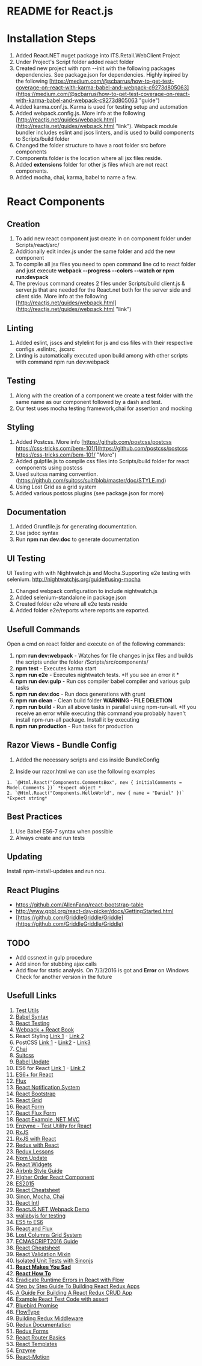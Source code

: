 # README for React.js #

# Installation Steps #

1. Added React.NET nuget package into ITS.Retail.WebClient Project
2. Under Project's Script folder added react folder
3. Created new project with npm --init with the following packages dependencies. See package.json for dependencies. Highly inpired by the following [https://medium.com/@scbarrus/how-to-get-test-coverage-on-react-with-karma-babel-and-webpack-c9273d805063](https://medium.com/@scbarrus/how-to-get-test-coverage-on-react-with-karma-babel-and-webpack-c9273d805063 "guide")
4. Added karma.conf.js. Karma is used for testing setup and automation
5. Added webpack.config.js. More info at the following [http://reactjs.net/guides/webpack.html](http://reactjs.net/guides/webpack.html "link"). Webpack module bundler includes eslint and jscs linters, and is used to build components to Scripts/build folder
6. Changed the folder structure to have a root folder src before components
7. Components folder is the location where all jsx files reside.
8. Added **extensions** folder for other js files which are not react components.
9. Added mocha, chai, karma, babel to name a few.

# React Components  #

## Creation ##

1. To add new react component just create in on component folder under Scripts/react/src/
2. Additionally edit index.js under the same folder and add the new component
3. To compile all jsx files you need to open command line cd to react folder and just execute **webpack --progress --colors --watch or npm run:devpack**
4. The previous command creates 2 files under Scripts/build client.js & server.js that are needed for the React.net both for the server side and client side. More info at the following [http://reactjs.net/guides/webpack.html](http://reactjs.net/guides/webpack.html "link")

## Linting ##

1. Added eslint, jsscs and stylelint for js and css files with their respective configs .eslintrc, .jscsrc
2. Linting is automatically executed upon build among with other scripts with command npm run dev:webpack

## Testing ##

1. Along with the creation of a component we create a __test__ folder with the same name as our component followed by a dash and test.
3. Our test uses mocha testing framework,chai for assertion and mocking

## Styling ##

1. Added Postcss. More info [https://github.com/postcss/postcss https://css-tricks.com/bem-101/](https://github.com/postcss/postcss https://css-tricks.com/bem-101/ "More")
2. Added gulpfile.js to compile css files into Scripts/build folder for react components using postcss
3. Used suitcss naming convention. (https://github.com/suitcss/suit/blob/master/doc/STYLE.md)
4. Using Lost Grid as a grid system
5. Added various postcss plugins (see package.json for more)

## Documentation ##

1. Added Gruntfile.js for generating documentation.
2. Use jsdoc syntax
3. Run **npm run dev:doc** to generate documentation

## UI Testing ##

UI Testing with with Nightwatch.js and Mocha.Supporting e2e testing with selenium. [http://nightwatchjs.org/guide#using-mocha ](http://nightwatchjs.org/guide#using-mocha  "More")

1. Changed webpack configuration to include nightwatch.js
2. Added selenium-standalone in package.json
3. Created folder e2e where all e2e tests reside
4. Added folder e2e/reports where reports are exported.

## Usefull Commands ##

Open a cmd on react folder and execute on of the following commands:

1. npm **run dev:webpack** - Watches for file changes in  jsx files and builds the scripts under the folder /Scripts/src/components/
2. **npm test** - Executes karma start
3. **npm run e2e** - Executes nightwatch tests. *If you see an error it *
4. **npm run dev:gulp** - Run css compiler babel compiler and various gulp tasks
5. **npm run dev:doc** - Run docs generations with grunt
6. **npm run clean** - Clean build folder **WARNING - FILE DELETION**
7. **npm run build** - Run all above tasks in parallel using npm-run-all. *If you receive an error while executing this command you probably haven't install npm-run-all package. Install it by executing
8. **npm run production** - Run tasks for production

## Razor Views - Bundle Config ##

  1. Added the necessary scripts and css inside BundleConfig

  2. Inside our razor.html we can use the following examples

	1. `@Html.React("Components.CommentsBox", new { initialComments = Model.Comments })` *Expect object *
	2. `@Html.React("Components.HelloWorld", new { name = "Daniel" })` *Expect string*

## Best Practices ##

1. Use Babel ES6-7 syntax when possible
2. Always create and run tests

## Updating ##

Install npm-install-updates and run ncu.

## React Plugins ##

- [https://github.com/AllenFang/react-bootstrap-table ](https://github.com/AllenFang/react-bootstrap-table )
- [http://www.gpbl.org/react-day-picker/docs/GettingStarted.html ](http://www.gpbl.org/react-day-picker/docs/GettingStarted.html )
- [https://github.com/GriddleGriddle/Griddle](https://github.com/GriddleGriddle/Griddle)

## TODO ##
- Add cssnext in gulp procedure
- Add sinon for stubbing ajax calls
- Add flow for static analysis. On 7/3/2016 is got and **Error** on Windows Check for another version in the future


## Usefull Links ##

1. [Test Utils](https://facebook.github.io/react/docs/test-utils.html)
2. [Babel Syntax](https://babeljs.io/docs/learn-es2015/ )
3. [React Testing](https://github.com/robertknight/react-testing)
4. [Webpack + React Book](http://survivejs.com/webpack_react/introduction/)
5. React Styling [Link 1](http://survivejs.com/webpack_react/styling_react/) - [Link 2](https://github.com/css-modules/webpack-demo)
6. PostCSS [Link 1](https://github.com/postcss/postcss#what-is-postcss) - [Link2](http://articles.dappergentlemen.com/2015/07/24/postcss/) - [Link3](http://postcss.parts/)
7. [Chai](http://chaijs.com/guide/styles/#expect)
8. [Suitcss](https://github.com/suitcss/suit)
9. [Babel Update](https://medium.com/@malyw/how-to-update-babel-5-x-6-x-d828c230ec53)
10. ES6 for React [Link 1](http://www.newmediacampaigns.com/blog/refactoring-react-components-to-es6-classes) -  [Link 2](http://ilikekillnerds.com/2015/02/developing-react-js-components-using-es6/)
11. [ES6+ for React](http://babeljs.io/blog/2015/06/07/react-on-es6-plus/)
12. [Flux](https://facebook.github.io/flux/docs/todo-list.html#content)
13. [React Notification System](https://github.com/igorprado/react-notification-system)
14. [React Bootstrap](http://react-bootstrap.github.io/components.html#utilities)
15. [React Grid](https://github.com/GriddleGriddle/Griddle)
16. [React Form](https://github.com/insin/newforms)
17. [React Flux Form](https://github.com/erikras/redux-form)
18. [React Example .NET MVC](https://github.com/csoulioti/ToDoMVC)
19. [Enzyme - Test Utility for React](https://github.com/airbnb/enzyme)
20. [RxJS](https://github.com/Reactive-Extensions/RxJS)
21. [RxJS with React](http://www.codeproject.com/Articles/1060081/Reactive-Autonomous-States)
22. [Redux with React](http://rackt.org/redux/docs/basics/UsageWithReact.html)
23. [Redux Lessons](https://egghead.io/series/getting-started-with-redux)
24. [Npm Update](https://www.npmjs.com/package/npm-check-updates)
25. [React Widgets](http://jquense.github.io/react-widgets/docs/#/multiselect)
26. [Airbnb Style Guide](https://github.com/airbnb/javascript)
27. [Higher Order React Component](http://egorsmirnov.me/2015/09/30/react-and-es6-part4.html)
28. [ES2015](https://leanpub.com/ecmascript2015es6guide/read#leanpub-auto-strings)
29. [React Cheatsheet](http://reactcheatsheet.com/)
30. [Sinon, Mocha, Chai](https://sean.is/writing/client-side-testing-with-mocha-and-karma/)
31. [React Intl](http://formatjs.io/react/#formatted-message)
32. [ReactJS.NET Webpack Demo](https://github.com/reactjs/React.NET/tree/master/src/React.Sample.Webpack)
33. [wallabyjs for testing](http://wallabyjs.com/docs/integration/overview.html)
34. [ES5 to ES6](http://cheng.logdown.com/posts/2015/09/29/converting-es5-react-to-es6)
35. [React and Flux](https://medium.com/@tribou/react-and-flux-migrating-to-es6-with-babel-and-eslint-6390cf4fd878#.mijybl19h)
36. [Lost Columns Grid System](https://github.com/peterramsing/lost#lost-column)
37. [ECMASCRIPT2016 Guide](https://leanpub.com/ecmascript2015es6guide/read#leanpub-auto-strings)
38. [React Cheatsheet](http://reactcheatsheet.com/)
39. [React Validation Mixin](https://github.com/jurassix/react-validation-mixin)
40. [Isolated Unit Tests with Sinonjs](https://kostasbariotis.com/isolated-unit-tests-with-sinonjs/)
41. [**React Makes You Sad**](https://github.com/gaearon/react-makes-you-sad)
42. [**React How To**](https://github.com/petehunt/react-howto)
43. [Eradicate Runtime Errors in React with Flow](http://technologyadvice.github.io/eradicate-runtime-errors-in-react-with-flow/)
44. [Step by Step Guide To Building React Redux Apps](https://medium.com/@rajaraodv/step-by-step-guide-to-building-react-redux-apps-using-mocks-48ca0f47f9a#.vksc2066w)
45. [A Guide For Building A React Redux CRUD App](https://medium.com/@rajaraodv/a-guide-for-building-a-react-redux-crud-app-7fe0b8943d0f#.v0bex43y8)
46. [Example React Test Code with assert](https://github.com/survivejs/webpack_react/blob/master/project_source/09_testing_react/kanban_app/tests/editable_test.js)
47. [Bluebird Promise](http://bluebirdjs.com/docs/working-with-callbacks.html)
48. [FlowType](http://flowtype.org/)
49. [Building Redux Middleware](https://reactjsnews.com/redux-middleware)
50. [Redux Documentation](http://redux.js.org/index.html)
51. [Redux Forms](http://redux-form.com/4.2.0/#/examples/dynamic?_k=edqb5b)
52. [React Router Basics](http://adambac.com/what-practical-programmer-should-know-about-react-router/)
53. [React Templates](http://wix.github.io/react-templates/)
54. [Enzyme](https://github.com/airbnb/enzyme)
55. [React-Motion](https://github.com/chenglou/react-motion)
